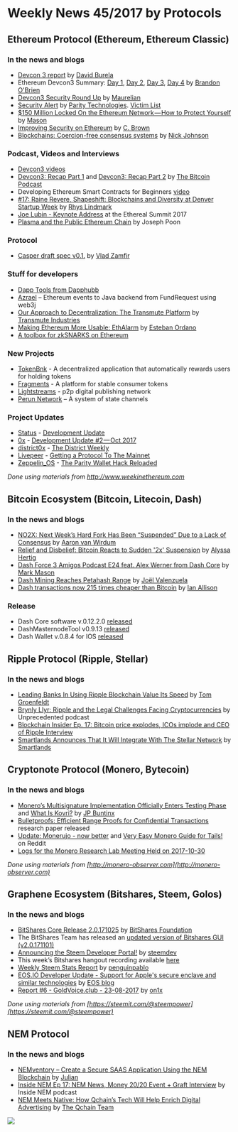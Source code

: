 
# Weekly News 45/2017 by Protocols
## Ethereum Protocol (Ethereum, Ethereum Classic)
### In the news and blogs
* [Devcon 3 report](https://davidburela.wordpress.com/2017/11/02/devcon-3-report-day-1-core-systems) by [David Burela](https://davidburela.wordpress.com/author/davidburela)
* Ethereum Devcon3 Summary: [Day 1](https://techburst.io/ethereum-devcon3-summary-day-1-1de50737d40), [Day 2](https://medium.com/@brandon.obrien/ethereum-devcon3-summary-day-2-b45832d7d748), [Day 3](https://medium.com/@brandon.obrien/ethereum-devcon3-summary-day-3-c374c1dd9f48), [Day 4](https://medium.com/@brandon.obrien/ethereum-devcon3-summary-day-4-a5e87829164e) by [Brandon O'Brien](https://techburst.io/@brandon.obrien)
* [Devcon3 Security Round Up](https://medium.com/@maurelian/devcon3-security-round-up-e7754cd30c23) by [Maurelian](https://medium.com/@maurelian)
* [Security Alert](https://paritytech.io/blog/security-alert.html) by [Parity Technologies](https://paritytech.io/blog.html). [Victim List](https://github.com/barrywhitehat1/Parity2VictimList)
* [$150 Million Locked On the Ethereum Network — How to Protect Yourself](https://medium.com/tokenstandards/150-million-locked-on-the-ethereum-network-how-to-protect-yourself-d687d17ed810) by [Mason](https://medium.com/@masonic_tweets)
* [Improving Security on Ethereum](https://medium.com/@hackdomETH/improving-security-on-ethereum-457fd77ec0ce) by [C. Brown](https://medium.com/@hackdomETH)
* [Blockchains: Coercion-free consensus systems](https://hackernoon.com/blockchains-coercion-free-consensus-systems-30e78b4332ea) by [Nick Johnson](https://hackernoon.com/@weka)

### Podcast, Videos and Interviews
* [Devcon3 videos](https://www.youtube.com/channel/UCNOfzGXD_C9YMYmnefmPH0g/videos)
* [Devcon3: Recap Part 1](http://thebitcoinpodcast.com/devcon3-recap-part-1/) and [Devcon3: Recap Part 2](http://thebitcoinpodcast.com/devcon3-recap-part-2/) by [The Bitcoin Podcast](http://thebitcoinpodcast.com/)
* Developing Ethereum Smart Contracts for Beginners [video](https://coursetro.com/courses/20/Developing-Ethereum-Smart-Contracts-for-Beginners)
* [#17: Raine Revere, Shapeshift: Blockchains and Diversity at Denver Startup Week](https://medium.com/@RhysLindmark/17-raine-revere-shapeshift-blockchains-and-diversity-at-denver-startup-week-82e02d935a7e) by [Rhys Lindmark](https://medium.com/@RhysLindmark)
* [Joe Lubin - Keynote Address](https://www.youtube.com/watch?v=VPttWS-6kfo&list=PLJ8kQp5OiaENtcgEuW83GZm3UYtwHNvoS) at the Ethereal Summit 2017
* [Plasma and the Public Ethereum Chain](https://www.youtube.com/watch?v=nf1iEbBtbCE) by Joseph Poon


### Protocol
* [Casper draft spec v0.1.](https://github.com/ethereum/research/blob/master/papers/CasperTFG/CasperTFG.pdf) by [Vlad Zamfir](https://twitter.com/vladzamfir) 

### Stuff for developers
* [Dapp Tools from Dapphubb](https://dapp.tools/)
* [Azrael](https://github.com/fundrequest/azrael) – Ethereum events to Java backend from FundRequest using web3j
* [Our Approach to Decentralization: The Transmute Platform](https://medium.com/transmute-techtalk/in-this-post-we-will-explore-our-technical-roadmap-and-comment-on-some-common-questions-asked-of-1ad22b6ac6cd) by [Transmute Industries](https://medium.com/@TransmuteNews) 
* [Making Ethereum More Usable: EthAlarm](https://blog.decentraland.org/making-ethereum-more-usable-ethalarm-233660030d30) by [Esteban Ordano](https://blog.decentraland.org/@eordano)
* [A toolbox for zkSNARKS on Ethereum](https://github.com/JacobEberhardt/ZoKrates)

### New Projects
* [TokenBnk](https://tokenbnk.com/) - A decentralized application that automatically rewards users for holding tokens
* [Fragments](https://www.frgcoin.com/) - A platform for stable consumer tokens 
* [Lightstreams](https://github.com/lightstreams/lightstreams/blob/master/white-paper.md) - p2p digital publishing network
* [Perun Network](https://www.perun.network/) – A system of state channels

### Project Updates
* [Status](https://status.im/) - [Development Update](https://blog.status.im/status-development-update-for-the-26th-of-october-to-the-6th-of-november-b747042bb0f)
* [0x](https://0xproject.com/) - [Development Update #2 — Oct 2017](https://blog.0xproject.com/development-update-2-oct-2017-ced97688f236)
* [district0x](https://district0x.io/) - [The District Weekly](https://blog.district0x.io/the-district-weekly-november-4th-2017-cc0edb77d294)
* [Livepeer](https://livepeer.org/) - [Getting a Protocol To The Mainnet](https://medium.com/livepeer-blog/getting-a-protocol-to-the-mainnet-3912bd549d37)
* [Zeppelin_OS](https://zeppelinos.org/) - [The Parity Wallet Hack Reloaded](https://blog.zeppelinos.org/)


*Done using materials from http://www.weekinethereum.com*

## Bitcoin Ecosystem (Bitcoin, Litecoin, Dash)
### In the news and blogs

* [NO2X: Next Week’s Hard Fork Has Been “Suspended” Due to a Lack of Consensus](https://bitcoinmagazine.com/articles/no2x-next-weeks-hard-fork-has-been-suspended-due-lack-consensus/) by [Aaron van Wirdum](https://bitcoinmagazine.com/authors/aaron-van-wirdum/)
* [Relief and Disbelief: Bitcoin Reacts to Sudden '2x' Suspension](https://www.coindesk.com/relief-disbelief-bitcoin-reacts-sudden-2x-suspension/) by [Alyssa Hertig](https://www.coindesk.com/author/alyssa-hertig/)
* [Dash Force 3 Amigos Podcast E24 feat. Alex Werner from Dash Core](https://www.dashforcenews.com/dash-force-3-amigos-podcast-e24-feat-alex-werner-dash-core/) by [Mark Mason](https://www.dashforcenews.com/author/markm/)
* [Dash Mining Reaches Petahash Range](https://www.dashforcenews.com/dash-mining-reaches-petahash-range/) by [Joël Valenzuela](https://www.dashforcenews.com/author/joelvalenzuela/)
* [Dash transactions now 215 times cheaper than Bitcoin](http://www.ibtimes.co.uk/dash-transactions-now-215-times-cheaper-bitcoin-1646464) by [Ian Allison](http://www.ibtimes.co.uk/reporters/ian-allison)

### Release
*  Dash Core software v.0.12.2.0 [released](https://www.dash.org/forum/threads/version-12-2-release.17807/) 
* DashMasternodeTool v0.9.13 [released](https://www.dash.org/forum/threads/gui-tool-for-running-masternode-with-trezor.13748/page-7#post-145630)
* Dash Wallet v.0.8.4 for IOS [released](https://itunes.apple.com/de/app/dash-wallet/id1206647026?l=en&mt=8)

## Ripple Protocol (Ripple, Stellar)
### In the news and blogs
* [Leading Banks In Using Ripple Blockchain Value Its Speed](https://www.forbes.com/sites/tomgroenfeldt/2017/11/01/leading-banks-in-using-ripple-blockchain-value-its-speed/#7473ac933930) by [Tom Groenfeldt](https://www.forbes.com/sites/tomgroenfeldt/#2a586a6a5004)
* [Brynly Llyr: Ripple and the Legal Challenges Facing Cryptocurrencies](http://unprecedented.libsyn.com/brynly-llyr-ripple-and-the-legal-challenges-facing-cryptocurrencies) by Unprecedented podcast
* [Blockchain Insider Ep. 17: Bitcoin price explodes, ICOs implode and CEO of Ripple Interview](http://fireside.fm/s/Fs_9V6FE+i5DM0L3-)
* [Smartlands Announces That It Will Integrate With The Stellar Network](https://medium.com/@smartlands/smartlands-announces-that-it-will-integrate-with-the-stellar-network-ab2d8c32a25d) by [Smartlands](https://medium.com/@smartlands)


## Cryptonote Protocol (Monero, Bytecoin)
### In the news and blogs
* [Monero’s Multisignature Implementation Officially Enters Testing Phase](https://themerkle.com/moneros-multisignature-implementation-officially-enters-testing-phase/) and [What Is Kovri?](https://themerkle.com/what-is-kovri/) by [JP Buntinx](https://themerkle.com/author/writer10/)
* [Bulletproofs: Efficient Range Proofs for
Confidential Transactions](http://web.stanford.edu/~buenz/pubs/bulletproofs.pdf) research paper released
* [Update: Monerujo - now better](https://www.reddit.com/r/Monero/comments/7ar9k1/update_monerujo_now_better/) and [Very Easy Monero Guide for Tails!](https://www.reddit.com/r/Monero/comments/7agnwc/very_easy_monero_guide_for_tails/) on Reddit
* [Logs for the Monero Research Lab Meeting Held on 2017-10-30](https://getmonero.org/2017/10/30/logs-for-the-Monero-Research-Lab-meeting-held-on-2017-10-30.html)



*Done using materials from [http://monero-observer.com](http://monero-observer.com)* 


## Graphene Ecosystem (Bitshares, Steem, Golos)
### In the news and blogs
* [BitShares Core Release 2.0.171025](https://steemit.com/bitshares/@bitshares.fdn/bitshares-core-release-2-0-171025) by [BitShares Foundation](https://steemit.com/@bitshares.fdn)
* The BitShares Team has released an [updated version of Bitshares GUI (v2.0.171101)](https://steemit.com/bitshares/@billbutler/bitshares-gui-release-v2-0-171101)
* [Announcing the Steem Developer Portal!](https://steemit.com/steemdev/@steemitdev/announcing-the-steem-developer-portal) by [steemdev](https://steemit.com/@steemitdev)
* This week’s Bitshares hangout recording available [here](https://steemit.com/beyondbitcoin/@africa/bitshares-hangout-2017-10-28-beyond-bitcoin-radioshow-raw-recording-for-impatients)
* [Weekly Steem Stats Report](https://steemit.com/steemit/@penguinpablo/weekly-steem-stats-report-monday-october-30-2017) by [penguinpablo](https://steemit.com/@penguinpablo)
* [EOS.IO Developer Update - Support for Apple's secure enclave and similar technologies](https://steemit.com/eos/@dan/eos-io-developer-update-support-for-apple-s-secure-enclave-and-similar-technologies) by [EOS blog](https://steemit.com/@eosio)
*  [Report #6 - GoldVoice.club - 23-08-2017](https://steemit.com/goldvoice/@on1x/report-6-goldvoice-club-23-08-2017) by [on1x](https://steemit.com/@on1x)

*Done using materials from [https://steemit.com/@steempower](https://steemit.com/@steempower)*

## NEM Protocol
### In the news and blogs
* [NEMventory – Create a Secure SAAS Application Using the NEM Blockchain](https://nemflash.io/nemventory-create-secure-saas-application-nem-blockchain/) by [Julian](https://nemflash.io/author/brainofmasses/)
* [Inside NEM Ep 17: NEM News, Money 20/20 Event + Graft Interview](https://www.youtube.com/watch?v=-xczOaQ53qI) by Inside NEM podcast
* [NEM Meets Native: How Qchain’s Tech Will Help Enrich Digital Advertising](https://medium.com/the-qchain-blog/nem-meets-native-how-qchains-tech-will-enrich-digital-advertising-cd8dbfba3c8f) by [The Qchain Team](https://medium.com/@Qchain)

[![](https://steemitimages.com/DQmdkWT6cCPVYNzZASwHD3WZ5hKpHQv7927MvBt8wRYDDEC/image.png)](http://company.cyber.fund/#newsletter)

